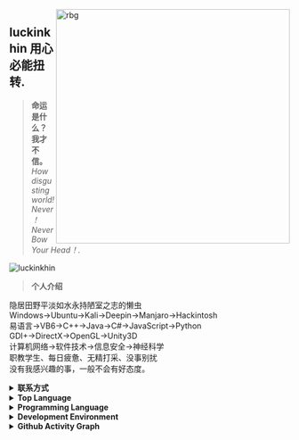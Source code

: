 <img align="right" src="https://cdn.jsdelivr.net/gh/luckinkhin/luckinkhin/rbg.png" width='420px' alt="rbg">

## luckinkhin  用心必能扭转.
>**命运是什么？我才不信。** <br>
>_How disgusting world! Never ！Never Bow Your Head！._

![luckinkhin](https://count.getloli.com/get/@:luckinkhiin)

>**个人介绍**

隐居田野平淡如水永持陋室之志的懒虫 <br>
Windows->Ubuntu->Kali->Deepin->Manjaro->Hackintosh<br>
易语言->VB6->C++->Java->C#->JavaScript->Python<br>
GDI+->DirectX->OpenGL->Unity3D<br>
计算机网络->软件技术->信息安全->神经科学<br>
职教学生、每日疲惫、无精打采、没事别扰<br>
没有我感兴趣的事，一般不会有好态度。
<details>
    <summary><strong>联系方式</strong></summary>

> 开源社区账号 <br>
> [![GitHub](https://img.shields.io/badge/GitHub-luckinkhin-FF6A6A?style=flat-square&logo=github)](https://github.com/luckinkhin)
> [![Gitee](https://img.shields.io/badge/Gitee-Qt_ink-FF6A6A?style=flat-square&logo=gitee)](https://gitee.com/Qt_ink)
> <br>
> 社交平台账号 <br>
> [![QQ](https://img.shields.io/badge/QQ-%E8%9C%BB%E8%9C%93-FF6A6A.svg)](tencent://AddContact/?fromId=45&fromSubId=1&subcmd=all&uin=2045586852)
> <br>
> 个人网站 <br>
> [![Blog](https://img.shields.io/badge/Blog-%E5%81%9C%E6%AD%A2%E8%AE%BF%E9%97%AE-FF6A6A?style=flat-square)](#)
> <br>
> 个人邮箱 <br>
> [![Mail](https://img.shields.io/badge/Mail-2045586852@qq.com-458B00?style=flat-square)](mailto:2045586852@qq.com)
</details>
<details>
	<summary><strong>Top Language</strong></summary>
	
![Top Langs](https://github-readme-stats.vercel.app/api/top-langs/?username=luckinkhin&layout=compact)
</details>
<details>
    <summary><strong>Programming Language</strong></summary>
	
> 还算会写 <br>
> [![Java](https://img.shields.io/badge/-Java-ab7221?style=flat-square&logo=Java&logoColor=fff)](https://www.oracle.com/java/)
> [![Dotnet](https://img.shields.io/badge/-.NET-purple?style=flat-square&logo=.Net&logoColor=fff)](https://dotnet.microsoft.com/)
> [![Python](https://img.shields.io/badge/-Python-3e74a2?style=flat-square&logo=Python&logoColor=fff)](https://www.python.org/)
> <br>
> 会一点点 <br>
> [![Cpp](https://img.shields.io/badge/-C++-6495ED?style=flat-square&logo=C&logoColor=fff)](https://zh.cppreference.com/)
> [![HTML](https://img.shields.io/badge/-HTML-FF4500?style=flat-square&logo=Html5&logoColor=fff)](https://developer.mozilla.org/zh-CN/docs/Web/HTML)
> [![CSS](https://img.shields.io/badge/-CSS-4682B4?style=flat-square&logo=CSS3&logoColor=fff)](https://developer.mozilla.org/zh-CN/docs/Web/CSS)
> <br>
> 正在学习 <br>
> [![dart](https://img.shields.io/badge/-dart-00ADD8?style=flat-square&logo=dart&logoColor=fff)](https://dart.dev/)
> [![JavaScript](https://img.shields.io/badge/-JavaScript-F7DF1E?style=flat-square&logo=JavaScript&logoColor=fff)](https://developer.mozilla.org/zh-CN/docs/Web/JavaScript)
> [![C++](https://img.shields.io/badge/-C++-4FC08D?style=flat-square&logo=Cplusplus&logoColor=fff)](http://open-std.org/JTC1/SC22/WG21/)
</details>
<details>
    <summary><strong>Development Environment</strong></summary>

> Platform <br>
> [![WIN](https://img.shields.io/badge/Windows10-0078d6?style=flat-square&logo=windows&logoColor=fff)](https://www.microsoft.com/zh-cn/windows)
> [![MAC](https://img.shields.io/badge/Hackintosh-000000?style=flat-square&logo=apple&logoColor=fff)](https://hackintosh.com)
> [![WIN](https://img.shields.io/badge/Windows11-006577?style=flat-square&logo=windows&logoColor=fff)](https://www.microsoft.com/zh-cn/windows)
> <br>
> Application Development <br>
> [![IDE](https://img.shields.io/badge/Visual%20Studio-purple?style=flat-square&logo=visual-studio)](https://visualstudio.microsoft.com/zh-hans/)
> [![IDE](https://img.shields.io/badge/Android%20Studio-3DDC84?style=flat-square&logo=android-studio&logoColor=fff)](http://www.android-studio.org/)
> [![IDE](https://img.shields.io/badge/IntelliJ%20IDEA-red?style=flat-square&logo=IntelliJ%20IDEA)](https://www.jetbrains.com/idea/)
> [![IDE](https://img.shields.io/badge/PyCharm-green?style=flat-square&logo=IntelliJ%20IDEA)](https://www.jetbrains.com/pycharm/)
> [![IDE](https://img.shields.io/badge/Flutter-1E90FF?style=flat-square&logo=IntelliJ%20IDEA)]()
> <br>
> Text Editor <br>
> [![Editor](https://img.shields.io/badge/Visual%20Studio%20Code-blue?style=flat-square&logo=visual-studio-code)](https://code.visualstudio.com/)
> [![Editor](https://img.shields.io/badge/VIM-027520?style=flat-square&logo=vim)](https://www.vim.org/)
> <br>
> Tool <br>
> [![Git](https://img.shields.io/badge/Git-yellow?style=flat-square&logo=git)](https://git-scm.com/)
</details>

<details>
	<summary><strong>Github Activity Graph</strong></summary>
	
![kagurayayoi's github activity graph](https://activity-graph.herokuapp.com/graph?username=luckinkhin&bg_color=ffffff&color=0095d9&line=00a3af&point=00a497&area=false&hide_border=true)
</details>
